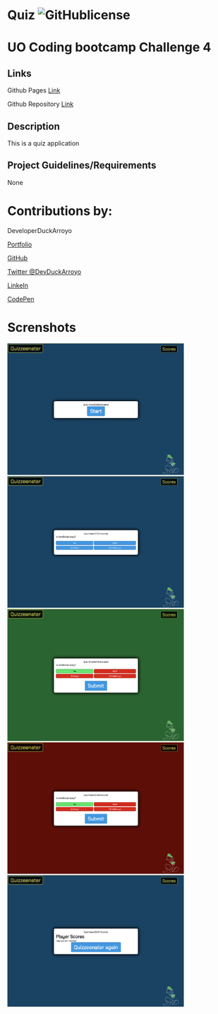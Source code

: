 # Quiz ![GitHublicense](https://img.shields.io/npm/l/express?style=for-the-badge)

# UO Coding bootcamp Challenge 4

## Links

Github Pages [Link](https://duckarroyo.github.io/challenge4/)

Github Repository [Link](https://github.com/DuckArroyo/challenge4)

## Description

This is a quiz application

## Project Guidelines/Requirements

None

# Contributions by:

DeveloperDuckArroyo

[Portfolio](https://duckarroyo.github.io/challenge2/)

[GitHub](https://github.com/DuckArroyo)

[Twitter @DevDuckArroyo](https://twitter.com/DevDuckArroyo)

[LinkeIn](https://www.linkedin.com/in/duckarroyo/)

[CodePen](https://codepen.io/DeveloperDuckArroyo)

# Screnshots

<img src="./screenshots/a.png" style="width: 400px">

<img src="./screenshots/b.png" style="width: 400px">

<img src="./screenshots/c.png" style="width: 400px">

<img src="./screenshots/d.png" style="width: 400px">

<img src="./screenshots/e.png" style="width: 400px">
